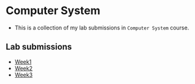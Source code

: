 # Computer System

- This is a collection of my lab submissions in `Computer System` course.

## Lab submissions

- [Week1](./Week1/)
- [Week2](./Week2/)
- [Week3](./Week3/)
